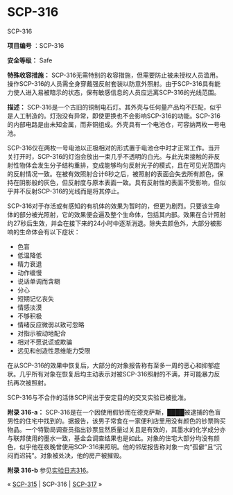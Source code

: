 # SCP-316
                        




SCP-316



**项目编号** ：SCP-316

**安全等级：** Safe

**特殊收容措施：** SCP-316无需特别的收容措施，但需要防止被未授权人员滥用。操作SCP-316的人员需全身穿戴强反射套装以防意外照射。由于SCP-316具有能力使人进入易被暗示的状态，保有敏感信息的人员应远离SCP-316的光线范围。

**描述：** SCP-316是一个古旧的铜制电石灯。其外壳与任何量产品均不匹配，似乎是人工制造的。灯泡没有异常，即使更换也不会影响SCP-316的功能。SCP-316的内部电路是由未知金属，而非铜组成。外壳具有一个电池仓，可容纳两枚一号电池。

SCP-316仅在两枚一号电池以正极相对的形式置于电池仓中时才正常工作。当开关打开时，SCP-316的灯泡会放出一束几乎不透明的白光。与此光束接触的非反射性物体会发生分子结构重排，变成能够均匀反射光子的模式，且在可见光范围内的反射情况一致。在被有效照射合计6秒之后，被照射的表面会失去所有颜色，保持在阴影般的灰色，但反射度与原本表面一致。具有反射性的表面不受影响，但似乎并不反射SCP-316的光线而是将其停止。

SCP-316对于存活或有感知的有机体的效果为暂时的，但更为剧烈。只要该生命体的部分被光照射，它的效果便会遍及整个生命体，包括其内部。效果在合计照射约27秒后生效，并会在接下来的24小时中逐渐消退。除失去颜色外，大部分被影响的生命体会有以下症状：

- 色盲
- 低温降低
- 精力衰退
- 动作缓慢
- 说话单调而含糊
- 分心
- 短期记忆丧失
- 情感淡漠
- 不够积极
- 情绪反应微弱以致可忽略
- 对指示被动地配合
- 相对不愿说谎或欺骗
- 远见和创造性思维能力受限

在从SCP-316的效果中恢复后，大部分的对象报告称有至多一周的恶心和抑郁症状。几乎所有对象在恢复后均主动表示对被SCP-316照射的不满，并可能暴力反抗再次被照射。

SCP-316与不合作的活体SCP间出于安定目的的交叉实验已被批准。

**附录 316-a：** 
SCP-316是在一个因使用假钞而在德克萨斯，████被逮捕的色盲男性的住宅中找到的。据报告，该男子常食在一家便利店里用没有颜色的钞票购买物品。一个特勤局调查员指出钞票显然质量过关且是有效的，其墨水的化学成分亦与联邦使用的墨水一致，基金会调查结果也是如此。对象的住宅大部分均没有颜色，似乎他在夜晚曾使用SCP-316来照明。他的邻居报告称对象一向“孤僻”且“沉闷而迟钝”。对象被处决，他的房产被摧毁。

**附录 316-b** 
参见[实验日志316](/experiment-log-316)。



« [SCP-315](/scp-315) | SCP-316 | [SCP-317](/scp-317) »





                    